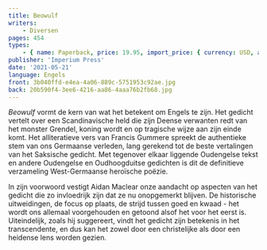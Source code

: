 ```yaml
---
title: Beowulf
writers:
    - Diversen
pages: 454
types:
    - { name: Paperback, price: 19.95, import_price: { currency: USD, amount: 18.7 }, isbn: 978-1-922602-03-9 }
publisher: 'Imperium Press'
date: '2021-05-21'
language: Engels
front: 3b040ffd-e4ea-4a06-889c-5751953c92ae.jpg
back: 20b590f4-3ee6-4216-aa86-4aaa76b2fb68.jpg
---
```


*Beowulf* vormt de kern van wat het betekent om Engels te zijn. Het gedicht vertelt over een Scandinavische held die zijn Deense verwanten redt van het monster Grendel, koning wordt en op tragische wijze aan zijn einde komt. Het alliteratieve vers van Francis Gummere spreekt de authentieke stem van ons Germaanse verleden, lang gerekend tot de beste vertalingen van het Saksische gedicht. Met tegenover elkaar liggende Oudengelse tekst en andere Oudengelse en Oudhoogduitse gedichten is dit de definitieve verzameling West-Germaanse heroïsche poëzie.

In zijn voorwoord vestigt Aidan Maclear onze aandacht op aspecten van het gedicht die zo invloedrijk zijn dat ze nu onopgemerkt blijven. De historische uitweidingen, de focus op plaats, de strijd tussen goed en kwaad - het wordt ons allemaal voorgehouden en getoond alsof het voor het eerst is. Uiteindelijk, zoals hij suggereert, vindt het gedicht zijn betekenis in het transcendente, en dus kan het zowel door een christelijke als door een heidense lens worden gezien.
